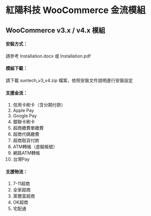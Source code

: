 # 紅陽科技 WooCommerce 金流模組
## WooCommerce v3.x / v4.x 模組

#### 安裝方式：
請參考 Installation.docx 或 Installation.pdf

#### 模組下載：
請下載 suntech_v3_v4.zip 檔案，依照安裝文件說明進行安裝設定

#### 支援金流：
1. 信用卡刷卡（含分期付款）
2. Apple Pay
3. Google Pay
4. 銀聯卡刷卡
5. 超商繳費單繳費
6. 超商代碼繳費
7. 超商取貨付款
8. ATM轉帳（虛擬帳號）
9. 網路ATM轉帳
10. 台灣Pay

#### 支援物流：
1. 7-11超商
2. 全家超商
3. 萊爾富超商
4. OK超商
5. 宅配通

